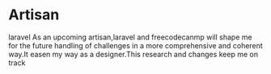 # Artisan
laravel
As an upcoming artisan,laravel and freecodecanmp will shape me for the future handling of challenges in a more comprehensive and coherent way.It easen my way as a designer.This research and changes keep me on track
